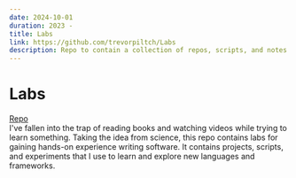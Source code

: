 ```yaml
---
date: 2024-10-01
duration: 2023 - 
title: Labs
link: https://github.com/trevorpiltch/Labs
description: Repo to contain a collection of repos, scripts, and notes I use for learning and gaining hands-on experience.
---
```

# Labs
[Repo](https://github.com/trevorpiltch/Labs) \
I've fallen into the trap of reading books and watching videos while trying to learn something. Taking the idea from science, this repo contains labs for gaining hands-on experience writing software. It contains projects, scripts, and experiments that I use to learn and explore new languages and frameworks.

